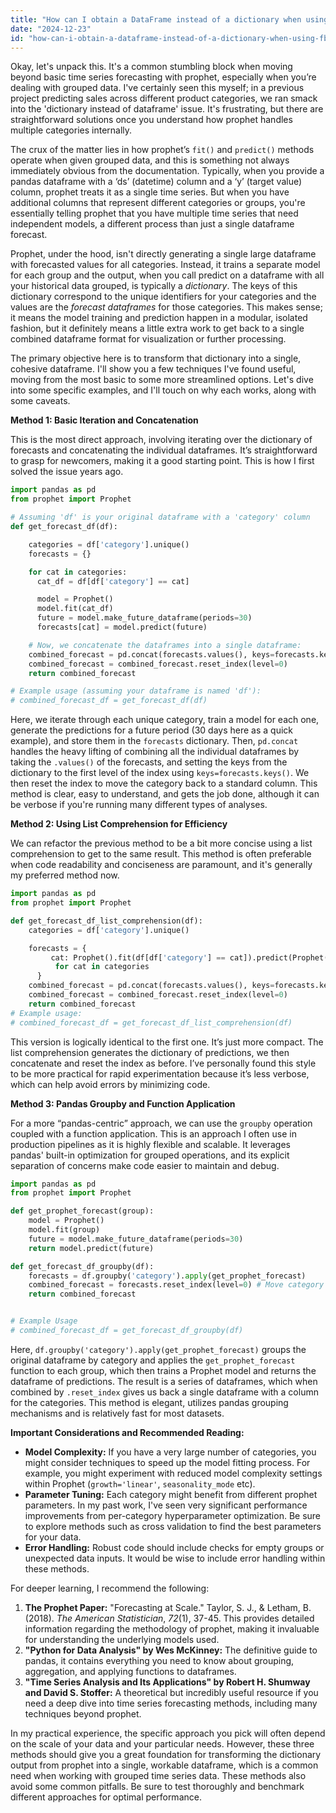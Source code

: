 ```yaml
---
title: "How can I obtain a DataFrame instead of a dictionary when using FB Prophet with multiple categories?"
date: "2024-12-23"
id: "how-can-i-obtain-a-dataframe-instead-of-a-dictionary-when-using-fb-prophet-with-multiple-categories"
---
```


Okay, let's unpack this. It's a common stumbling block when moving beyond basic time series forecasting with prophet, especially when you’re dealing with grouped data. I've certainly seen this myself; in a previous project predicting sales across different product categories, we ran smack into the 'dictionary instead of dataframe' issue. It's frustrating, but there are straightforward solutions once you understand how prophet handles multiple categories internally.

The crux of the matter lies in how prophet’s `fit()` and `predict()` methods operate when given grouped data, and this is something not always immediately obvious from the documentation. Typically, when you provide a pandas dataframe with a ‘ds’ (datetime) column and a ‘y’ (target value) column, prophet treats it as a single time series. But when you have additional columns that represent different categories or groups, you're essentially telling prophet that you have multiple time series that need independent models, a different process than just a single dataframe forecast.

Prophet, under the hood, isn't directly generating a single large dataframe with forecasted values for all categories. Instead, it trains a separate model for each group and the output, when you call predict on a dataframe with all your historical data grouped, is typically a *dictionary*. The keys of this dictionary correspond to the unique identifiers for your categories and the values are the *forecast dataframes* for those categories. This makes sense; it means the model training and prediction happen in a modular, isolated fashion, but it definitely means a little extra work to get back to a single combined dataframe format for visualization or further processing.

The primary objective here is to transform that dictionary into a single, cohesive dataframe. I'll show you a few techniques I've found useful, moving from the most basic to some more streamlined options. Let's dive into some specific examples, and I'll touch on why each works, along with some caveats.

**Method 1: Basic Iteration and Concatenation**

This is the most direct approach, involving iterating over the dictionary of forecasts and concatenating the individual dataframes. It’s straightforward to grasp for newcomers, making it a good starting point. This is how I first solved the issue years ago.

```python
import pandas as pd
from prophet import Prophet

# Assuming 'df' is your original dataframe with a 'category' column
def get_forecast_df(df):

    categories = df['category'].unique()
    forecasts = {}

    for cat in categories:
      cat_df = df[df['category'] == cat]

      model = Prophet()
      model.fit(cat_df)
      future = model.make_future_dataframe(periods=30)
      forecasts[cat] = model.predict(future)

    # Now, we concatenate the dataframes into a single dataframe:
    combined_forecast = pd.concat(forecasts.values(), keys=forecasts.keys(), names=['category'])
    combined_forecast = combined_forecast.reset_index(level=0)
    return combined_forecast

# Example usage (assuming your dataframe is named 'df'):
# combined_forecast_df = get_forecast_df(df)
```

Here, we iterate through each unique category, train a model for each one, generate the predictions for a future period (30 days here as a quick example), and store them in the `forecasts` dictionary. Then, `pd.concat` handles the heavy lifting of combining all the individual dataframes by taking the `.values()` of the forecasts, and setting the keys from the dictionary to the first level of the index using `keys=forecasts.keys()`. We then reset the index to move the category back to a standard column. This method is clear, easy to understand, and gets the job done, although it can be verbose if you're running many different types of analyses.

**Method 2: Using List Comprehension for Efficiency**

We can refactor the previous method to be a bit more concise using a list comprehension to get to the same result. This method is often preferable when code readability and conciseness are paramount, and it's generally my preferred method now.

```python
import pandas as pd
from prophet import Prophet

def get_forecast_df_list_comprehension(df):
    categories = df['category'].unique()

    forecasts = {
         cat: Prophet().fit(df[df['category'] == cat]).predict(Prophet().make_future_dataframe(periods=30))
          for cat in categories
      }
    combined_forecast = pd.concat(forecasts.values(), keys=forecasts.keys(), names=['category'])
    combined_forecast = combined_forecast.reset_index(level=0)
    return combined_forecast
# Example usage:
# combined_forecast_df = get_forecast_df_list_comprehension(df)

```

This version is logically identical to the first one. It’s just more compact. The list comprehension generates the dictionary of predictions, we then concatenate and reset the index as before. I’ve personally found this style to be more practical for rapid experimentation because it’s less verbose, which can help avoid errors by minimizing code.

**Method 3: Pandas Groupby and Function Application**

For a more “pandas-centric” approach, we can use the `groupby` operation coupled with a function application. This is an approach I often use in production pipelines as it is highly flexible and scalable. It leverages pandas' built-in optimization for grouped operations, and its explicit separation of concerns make code easier to maintain and debug.

```python
import pandas as pd
from prophet import Prophet

def get_prophet_forecast(group):
    model = Prophet()
    model.fit(group)
    future = model.make_future_dataframe(periods=30)
    return model.predict(future)

def get_forecast_df_groupby(df):
    forecasts = df.groupby('category').apply(get_prophet_forecast)
    combined_forecast = forecasts.reset_index(level=0) # Move category from index to column
    return combined_forecast


# Example Usage
# combined_forecast_df = get_forecast_df_groupby(df)
```

Here, `df.groupby('category').apply(get_prophet_forecast)` groups the original dataframe by category and applies the `get_prophet_forecast` function to each group, which then trains a Prophet model and returns the dataframe of predictions. The result is a series of dataframes, which when combined by `.reset_index` gives us back a single dataframe with a column for the categories. This method is elegant, utilizes pandas grouping mechanisms and is relatively fast for most datasets.

**Important Considerations and Recommended Reading:**

*   **Model Complexity:** If you have a very large number of categories, you might consider techniques to speed up the model fitting process. For example, you might experiment with reduced model complexity settings within Prophet (`growth='linear'`, `seasonality_mode` etc).
*   **Parameter Tuning:** Each category might benefit from different prophet parameters. In my past work, I've seen very significant performance improvements from per-category hyperparameter optimization. Be sure to explore methods such as cross validation to find the best parameters for your data.
*   **Error Handling:** Robust code should include checks for empty groups or unexpected data inputs. It would be wise to include error handling within these methods.

For deeper learning, I recommend the following:

1.  **The Prophet Paper:** "Forecasting at Scale." Taylor, S. J., & Letham, B. (2018). *The American Statistician*, *72*(1), 37-45. This provides detailed information regarding the methodology of prophet, making it invaluable for understanding the underlying models used.
2.  **"Python for Data Analysis" by Wes McKinney:** The definitive guide to pandas, it contains everything you need to know about grouping, aggregation, and applying functions to dataframes.
3.  **"Time Series Analysis and Its Applications" by Robert H. Shumway and David S. Stoffer:** A theoretical but incredibly useful resource if you need a deep dive into time series forecasting methods, including many techniques beyond prophet.

In my practical experience, the specific approach you pick will often depend on the scale of your data and your particular needs. However, these three methods should give you a great foundation for transforming the dictionary output from prophet into a single, workable dataframe, which is a common need when working with grouped time series data. These methods also avoid some common pitfalls. Be sure to test thoroughly and benchmark different approaches for optimal performance.
